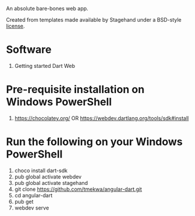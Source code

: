 An absolute bare-bones web app.

Created from templates made available by Stagehand under a BSD-style
[license](https://github.com/dart-lang/stagehand/blob/master/LICENSE).

# Software
1.  Getting started Dart Web

# Pre-requisite installation on Windows PowerShell
1.  https://chocolatey.org/ OR https://webdev.dartlang.org/tools/sdk#install

# Run the following on your Windows PowerShell
1.  choco install dart-sdk
2.  pub global activate webdev
3.  pub global activate stagehand
4.  git clone https://github.com/tmekwa/angular-dart.git 
5.  cd angular-dart
6.  pub get
7.  webdev serve


